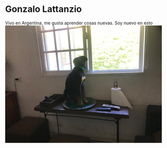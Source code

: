 # Gonzalo Lattanzio
Vivo en Argentina, me gusta aprender cosas nuevas. Soy nuevo en esto
![Tengo un perro que se llama Mario](https://raw.githubusercontent.com/glattanzio/hello-world/main/mario2.jpg?token=ATJOCSANEBH3RWZQRIRIMOTALH2BI)
